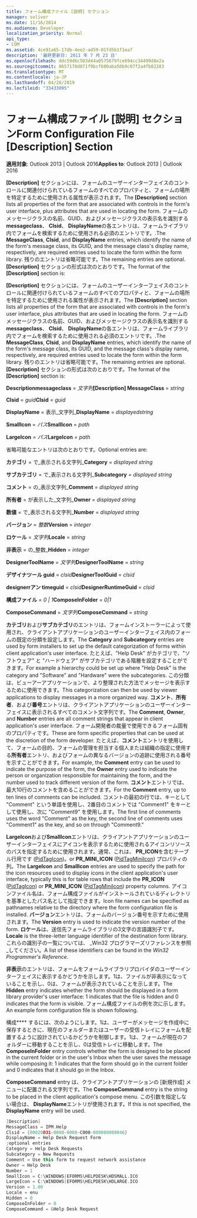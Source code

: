 ```yaml
---
title: フォーム構成ファイル [説明] セクション
manager: soliver
ms.date: 11/16/2014
ms.audience: Developer
localization_priority: Normal
api_type:
- COM
ms.assetid: 4ce91a65-17db-4ee2-ad59-01fd5b1f1ea7
description: '最終更新日: 2011 年 7 月 23 日'
ms.openlocfilehash: ddc59d6c503d44a0575679fce694cc34499d8e2a
ms.sourcegitcommit: 8657170d071f9bcf680aba50b9c07f2a4fb82283
ms.translationtype: MT
ms.contentlocale: ja-JP
ms.lasthandoff: 04/28/2019
ms.locfileid: "33433095"
---
```

# <a name="form-configuration-file-description-section"></a><span data-ttu-id="3d596-103">フォーム構成ファイル [説明] セクション</span><span class="sxs-lookup"><span data-stu-id="3d596-103">Form Configuration File [Description] Section</span></span>
 
<span data-ttu-id="3d596-104">**適用対象**: Outlook 2013 | Outlook 2016</span><span class="sxs-lookup"><span data-stu-id="3d596-104">**Applies to**: Outlook 2013 | Outlook 2016</span></span> 
  
<span data-ttu-id="3d596-105">**[Description]** セクションには、フォームのユーザーインターフェイスのコントロールに関連付けられているフォームのすべてのプロパティと、フォームの場所を特定するために使用される属性が表示されます。</span><span class="sxs-lookup"><span data-stu-id="3d596-105">The **[Description]** section lists all properties of the form that are associated with controls in the form's user interface, plus attributes that are used in locating the form.</span></span> <span data-ttu-id="3d596-106">フォームのメッセージクラスの名前、GUID、およびメッセージクラスの表示名を識別する**messageclass**、 **Clsid**、 **DisplayName**の各エントリは、フォームライブラリ内でフォームを検索するために使用される必須のエントリです。.</span><span class="sxs-lookup"><span data-stu-id="3d596-106">The **MessageClass**, **Clsid**, and **DisplayName** entries, which identify the name of the form's message class, its GUID, and the message class's display name, respectively, are required entries used to locate the form within the form library.</span></span> <span data-ttu-id="3d596-107">残りのエントリは省略可能です。</span><span class="sxs-lookup"><span data-stu-id="3d596-107">The remaining entries are optional.</span></span> <span data-ttu-id="3d596-108">**[Description]** セクションの形式は次のとおりです。</span><span class="sxs-lookup"><span data-stu-id="3d596-108">The format of the **[Description]** section is:</span></span> 
  
<span data-ttu-id="3d596-109">**[Description]** セクションには、フォームのユーザーインターフェイスのコントロールに関連付けられているフォームのすべてのプロパティと、フォームの場所を特定するために使用される属性が表示されます。</span><span class="sxs-lookup"><span data-stu-id="3d596-109">The **[Description]** section lists all properties of the form that are associated with controls in the form's user interface, plus attributes that are used in locating the form.</span></span> <span data-ttu-id="3d596-110">フォームのメッセージクラスの名前、GUID、およびメッセージクラスの表示名を識別する**messageclass**、 **Clsid**、 **DisplayName**の各エントリは、フォームライブラリ内でフォームを検索するために使用される必須のエントリです。.</span><span class="sxs-lookup"><span data-stu-id="3d596-110">The **MessageClass**, **Clsid**, and **DisplayName** entries, which identify the name of the form's message class, its GUID, and the message class's display name, respectively, are required entries used to locate the form within the form library.</span></span> <span data-ttu-id="3d596-111">残りのエントリは省略可能です。</span><span class="sxs-lookup"><span data-stu-id="3d596-111">The remaining entries are optional.</span></span> <span data-ttu-id="3d596-112">**[Description]** セクションの形式は次のとおりです。</span><span class="sxs-lookup"><span data-stu-id="3d596-112">The format of the **[Description]** section is:</span></span> 
  
 <span data-ttu-id="3d596-113">**Descriptionmessageclass** =  _文字列_</span><span class="sxs-lookup"><span data-stu-id="3d596-113">**[Description] MessageClass** =  _string_</span></span>
  
 <span data-ttu-id="3d596-114">**Clsid** =  _guid_</span><span class="sxs-lookup"><span data-stu-id="3d596-114">**Clsid** =  _guid_</span></span>
  
 <span data-ttu-id="3d596-115">**DisplayName** =  表示_文字列_</span><span class="sxs-lookup"><span data-stu-id="3d596-115">**DisplayName** =  _displayedstring_</span></span>
  
 <span data-ttu-id="3d596-116">**SmallIcon** =  _パス_</span><span class="sxs-lookup"><span data-stu-id="3d596-116">**SmallIcon** =  _path_</span></span>
  
 <span data-ttu-id="3d596-117">**LargeIcon** =  _パス_</span><span class="sxs-lookup"><span data-stu-id="3d596-117">**LargeIcon** =  _path_</span></span>
  
<span data-ttu-id="3d596-118">省略可能なエントリは次のとおりです。</span><span class="sxs-lookup"><span data-stu-id="3d596-118">Optional entries are:</span></span>
  
 <span data-ttu-id="3d596-119">**カテゴリ** =  で_表示される文字列_</span><span class="sxs-lookup"><span data-stu-id="3d596-119">**Category** =  _displayed string_</span></span>
  
 <span data-ttu-id="3d596-120">**サブカテゴリ** =  で_表示される文字列_</span><span class="sxs-lookup"><span data-stu-id="3d596-120">**Subcategory** =  _displayed string_</span></span>
  
 <span data-ttu-id="3d596-121">**コメント** =  の_表示文字列_</span><span class="sxs-lookup"><span data-stu-id="3d596-121">**Comment** =  _displayed string_</span></span>
  
 <span data-ttu-id="3d596-122">**所有者** =  が表示した_文字列_</span><span class="sxs-lookup"><span data-stu-id="3d596-122">**Owner** =  _displayed string_</span></span>
  
 <span data-ttu-id="3d596-123">**数値** =  で_表示される文字列_</span><span class="sxs-lookup"><span data-stu-id="3d596-123">**Number** =  _displayed string_</span></span>
  
 <span data-ttu-id="3d596-124">**バージョン** =  _整数_</span><span class="sxs-lookup"><span data-stu-id="3d596-124">**Version** =  _integer_</span></span>
  
 <span data-ttu-id="3d596-125">**ロケール** =  _文字列_</span><span class="sxs-lookup"><span data-stu-id="3d596-125">**Locale** =  _string_</span></span>
  
 <span data-ttu-id="3d596-126">**非表示** =  の_整数_</span><span class="sxs-lookup"><span data-stu-id="3d596-126">**Hidden** =  _integer_</span></span>
  
 <span data-ttu-id="3d596-127">**DesignerToolName** =  _文字列_</span><span class="sxs-lookup"><span data-stu-id="3d596-127">**DesignerToolName** =  _string_</span></span>
  
 <span data-ttu-id="3d596-128">**デザイナツール guid** =  _clsid_</span><span class="sxs-lookup"><span data-stu-id="3d596-128">**DesignerToolGuid** =  _clsid_</span></span>
  
 <span data-ttu-id="3d596-129">**designerrアン timeguid** =  _clsid_</span><span class="sxs-lookup"><span data-stu-id="3d596-129">**DesignerRuntimeGuid** =  _clsid_</span></span>
  
 <span data-ttu-id="3d596-130">**構成ファイル** =  _0 | 1_</span><span class="sxs-lookup"><span data-stu-id="3d596-130">**ComposeInFolder** =  _0|1_</span></span>
  
 <span data-ttu-id="3d596-131">**ComposeCommand** =  _文字列_</span><span class="sxs-lookup"><span data-stu-id="3d596-131">**ComposeCommand** =  _string_</span></span>
  
<span data-ttu-id="3d596-132">**カテゴリ**および**サブカテゴリ**のエントリは、フォームインストーラーによって使用され、クライアントアプリケーションのユーザーインターフェイス内のフォームの既定の分類を設定します。</span><span class="sxs-lookup"><span data-stu-id="3d596-132">The **Category** and **Subcategory** entries are used by form installers to set up the default categorization of forms within client application's user interface.</span></span> <span data-ttu-id="3d596-133">たとえば、"Help Desk" がカテゴリで、"ソフトウェア" と "ハードウェア" がサブカテゴリである階層を設定することができます。</span><span class="sxs-lookup"><span data-stu-id="3d596-133">For example a hierarchy could be set up where "Help Desk" is the category and "Software" and "Hardware" were the subcategories.</span></span> <span data-ttu-id="3d596-134">この分類は、ビューアーアプリケーションで、より整理された方法でメッセージを表示するために使用できます。</span><span class="sxs-lookup"><span data-stu-id="3d596-134">This categorization can then be used by viewer applications to display messages in a more organized way.</span></span> <span data-ttu-id="3d596-135">**コメント**、**所有者**、および**番号**エントリは、クライアントアプリケーションのユーザーインターフェイスに表示されるすべてのコメント文字列です。</span><span class="sxs-lookup"><span data-stu-id="3d596-135">The **Comment**, **Owner**, and **Number** entries are all comment strings that appear in client application's user interface.</span></span> <span data-ttu-id="3d596-136">フォーム開発者の裁量で使用できるフォーム固有のプロパティです。</span><span class="sxs-lookup"><span data-stu-id="3d596-136">These are form specific properties that can be used at the discretion of the form developer.</span></span> <span data-ttu-id="3d596-137">たとえば、**コメント**エントリを使用して、フォームの目的、フォームの管理を担当する個人または組織の指定に使用する**所有者**エントリ、およびフォームの異なるバージョンの追跡に使用される番号を示すことができます。</span><span class="sxs-lookup"><span data-stu-id="3d596-137">For example, the **Comment** entry can be used to indicate the purpose of the form, the **Owner** entry used to indicate the person or organization responsible for maintaining the form, and the number used to track different version of the form.</span></span> <span data-ttu-id="3d596-138">**コメント**エントリでは、最大10行のコメントを含めることができます。</span><span class="sxs-lookup"><span data-stu-id="3d596-138">For the **Comment** entry, up to ten lines of comments can be included.</span></span> <span data-ttu-id="3d596-139">コメントの最初の行では、キーとして "Comment" という単語を使用し、2番目のコメントでは "Comment1" をキーとして使用し、次に "Comment9" を使用します。</span><span class="sxs-lookup"><span data-stu-id="3d596-139">The first line of comments uses the word "Comment" as the key, the second line of comments uses "Comment1" as the key, and so on through "Comment9."</span></span> 
  
<span data-ttu-id="3d596-140">**LargeIcon**および**SmallIcon**エントリは、クライアントアプリケーションのユーザーインターフェイスにアイコンを表示するために使用されるアイコンリソースのパスを指定するために使用されます。通常、これは、 **PR_ICON**を含むテーブル行用です ([PidTagIcon](pidtagicon-canonical-property.md))。or **PR_MINI_ICON** ([PidTagMiniIcon](pidtagminiicon-canonical-property.md)) プロパティの列。</span><span class="sxs-lookup"><span data-stu-id="3d596-140">The **LargeIcon** and **SmallIcon** entries are used to specify the path for the icon resources used to display icons in the client application's user interface, typically this is for table rows that include the **PR_ICON** ([PidTagIcon](pidtagicon-canonical-property.md)) or **PR_MINI_ICON** ([PidTagMiniIcon](pidtagminiicon-canonical-property.md)) property columns.</span></span> <span data-ttu-id="3d596-141">アイコンファイル名は、フォーム構成ファイルがインストールされているディレクトリを基準としたパス名として指定できます。</span><span class="sxs-lookup"><span data-stu-id="3d596-141">Icon file names can be specified as pathnames relative to the directory where the form configuration file is installed.</span></span> <span data-ttu-id="3d596-142">**バージョン**エントリは、フォームのバージョン番号を示すために使用されます。</span><span class="sxs-lookup"><span data-stu-id="3d596-142">The **Version** entry is used to indicate the version number of the form.</span></span> <span data-ttu-id="3d596-143">**ロケール**は、送信先フォームライブラリの3文字の言語識別子です。</span><span class="sxs-lookup"><span data-stu-id="3d596-143">**Locale** is the three-letter language identifier of the destination form library.</span></span> <span data-ttu-id="3d596-144">これらの識別子の一覧については、 _Win32 プログラマーズリファレンスを参照_してください。</span><span class="sxs-lookup"><span data-stu-id="3d596-144">A list of these identifiers can be found in the  _Win32 Programmer's Reference_.</span></span>
  
<span data-ttu-id="3d596-145">**非表示**のエントリは、フォームをフォームライブラリプロバイダのユーザーインターフェイスに表示するかどうかを示します。1は、ファイルが非表示になっていることを示し、0は、フォームが表示されていることを示します。</span><span class="sxs-lookup"><span data-stu-id="3d596-145">The **Hidden** entry indicates whether the form should be displayed in a form library provider's user interface: 1 indicates that the file is hidden and 0 indicates that the form is visible.</span></span> <span data-ttu-id="3d596-146">フォーム構成ファイルの例を次に示します。</span><span class="sxs-lookup"><span data-stu-id="3d596-146">An example form configuration file is shown following.</span></span> 
  
<span data-ttu-id="3d596-147">構成\*\*\*\* するには、次のようにします。1は、ユーザーがメッセージを作成中に保存するときに、現在のフォルダーまたはユーザーの受信トレイにフォームを配置するように設計されているかどうかを制御します。1は、フォームが現在のフォルダーに移動することを示し、0は受信トレイに移動します。</span><span class="sxs-lookup"><span data-stu-id="3d596-147">The **ComposeInFolder** entry controls whether the form is designed to be placed in the current folder or in the user's Inbox when the user saves the message while composing it: 1 indicates that the form should go in the current folder and 0 indicates that it should go in the Inbox.</span></span> 
  
<span data-ttu-id="3d596-148">**ComposeCommand** entry は、クライアントアプリケーションの [新規作成] メニューに配置される文字列です。</span><span class="sxs-lookup"><span data-stu-id="3d596-148">The **ComposeCommand** entry is the string to be placed in the client application's compose menu.</span></span> <span data-ttu-id="3d596-149">この引数を指定しない場合は、 **DisplayName**エントリが使用されます。</span><span class="sxs-lookup"><span data-stu-id="3d596-149">If this is not specified, the **DisplayName** entry will be used.</span></span> 
  
```cpp
[Description]
MessageClass = IPM.Help
Clsid = {00020D31-0000-0000-C000-000000000046}
DisplayName = Help Desk Request Form
;optional entries
Category = Help Desk Requests
Subcategory = New Requests
Comment = Use this form to request network assistance
Owner = Help Desk
Number = 1
SmallIcon = C:\WINDOWS|EFORMS\HELPDESK\HDSMALL.ICO
LargeIcon = C:\WINDOWS|EFORMS\HELPDESK\HDLARGE.ICO
Version = 1.00
Locale = enu
Hidden = 0
ComposeInFolder = 0
ComposeCommand = &Help Desk Request
 
```


